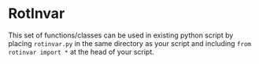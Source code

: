 # RotInvar

This set of functions/classes can be used in existing python script by placing `rotinvar.py` in the same directory as your script and including `from rotinvar import *` at the head of your script.